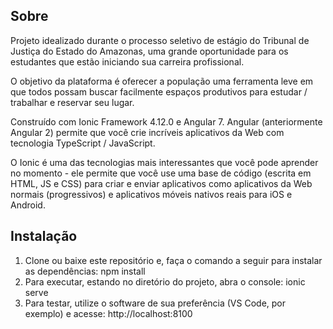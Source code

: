 ## Sobre

Projeto idealizado durante o processo seletivo de estágio do Tribunal de Justiça do Estado do Amazonas, uma grande oportunidade para os estudantes que estão iniciando sua carreira profissional.

O objetivo da plataforma é oferecer a população uma ferramenta leve em que todos possam buscar facilmente espaços produtivos para estudar /  trabalhar e reservar seu lugar.

Construído com Ionic Framework 4.12.0 e Angular 7. Angular (anteriormente Angular 2) permite que você crie incríveis aplicativos da Web com tecnologia TypeScript / JavaScript.

O Ionic é uma das tecnologias mais interessantes que você pode aprender no momento - ele permite que você use uma base de código (escrita em HTML, JS e CSS) para criar e enviar aplicativos como aplicativos da Web normais (progressivos) e aplicativos móveis nativos reais para iOS e Android.

## Instalação

1. Clone ou baixe este repositório e, faça o comando a seguir para instalar as dependências: npm install
2. Para executar, estando no diretório do projeto, abra o console: ionic serve
3. Para testar, utilize o software de sua preferência (VS Code, por exemplo) e acesse: http://localhost:8100
